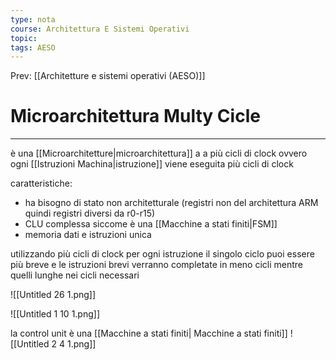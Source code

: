 ```yaml
---
type: nota
course: Architettura E Sistemi Operativi
topic: 
tags: AESO
---
```


Prev: [[Architetture e sistemi operativi (AESO)]]

# Microarchitettura Multy Cicle
---


è una [[Microarchitetture|microarchitettura]] a a più cicli di clock ovvero ogni [[Istruzioni Machina|istruzione]] viene eseguita più cicli di clock

caratteristiche:

- ha bisogno di stato non architetturale (registri non del architettura ARM quindi registri diversi da r0-r15)
- CLU complessa siccome è una [[Macchine a stati finiti|FSM]]
- memoria dati e istruzioni unica

utilizzando più cicli di clock per ogni istruzione il singolo ciclo puoi essere più breve e le istruzioni brevi verranno completate in meno cicli mentre quelli lunghe nei cicli necessari

![[Untitled 26 1.png]]


![[Untitled 1 10 1.png]]

la control unit è una [[Macchine a stati finiti| Macchine a stati finiti]]
![[Untitled 2 4 1.png]]
